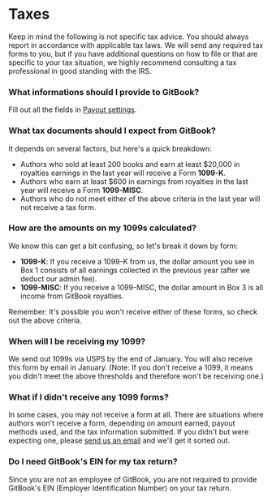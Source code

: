 # Taxes

Keep in mind the following is not specific tax advice. You should always report in accordance with applicable tax laws. We will send any required tax forms to you, but if you have additional questions on how to file or that are specific to your tax situation, we highly recommend consulting a tax professional in good standing with the IRS.

### What informations should I provide to GitBook?

Fill out all the fields in [Payout settings](https://www.gitbook.com/settings/recipient).

### What tax documents should I expect from GitBook?

It depends on several factors, but here's a quick breakdown:
* Authors who sold at least 200 books and earn at least $20,000 in royalties earnings in the last year will receive a Form **1099-K**.
* Authors who earn at least $600 in earnings from royalties in the last year will receive a Form **1099-MISC**.
* Authors who do not meet either of the above criteria in the last year will not receive a tax form.

### How are the amounts on my 1099s calculated?

We know this can get a bit confusing, so let's break it down by form:
* **1099-K**: If you receive a 1099-K from us, the dollar amount you see in Box 1 consists of all earnings collected in the previous year (after we deduct our admin fee).
* **1099-MISC**: If you receive a 1099-MISC, the dollar amount in Box 3 is all income from GitBook royalties.

Remember: It's possible you won't receive either of these forms, so check out the above criteria.

### When will I be receiving my 1099?

We send out 1099s via USPS by the end of January. You will also receive this form by email in January. (Note: If you don't receive a 1099, it means you didn't meet the above thresholds and therefore won't be receiving one.)

### What if I didn't receive any 1099 forms?

In some cases, you may not receive a form at all. There are situations where authors won't receive a form, depending on amount earned, payout methods used, and the tax information submitted. If you didn't but were expecting one, please [send us an email](https://www.gitbook.com/contact) and we'll get it sorted out.

### Do I need GitBook's EIN for my tax return?

Since you are not an employee of GitBook, you are not required to provide GitBook's EIN (Employer Identification Number) on your tax return.

